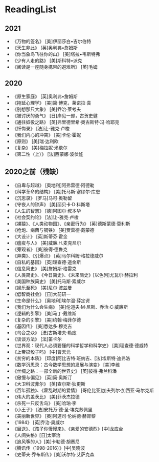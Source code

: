 # ReadingList

## 2021

* 《万物的签名》 [美]伊丽莎白•吉尔伯特
* 《天生非此》 [英]奥利弗•詹姆斯
* 《你当象鸟飞往你的山》 [美]塔拉•韦斯特弗
* 《少有人走的路》 [美]斯科特•派克
* 《阅读是一座随身携带的避难所》 [英]毛姆

## 2020

* 《原生家庭》 [英]奥利弗•詹姆斯
* 《拖延心理学》 [美]简·博克，莱诺拉·袁
* 《别想那只大象》 [美]乔治·莱考夫
* 《被讨厌的勇气》 [日]岸见一郎，古贺史健
* 《通往奴役之路》 [英]弗里德里希·奥古斯特·冯·哈耶克
* 《忏悔录》 [法]让-雅克·卢梭
* 《我们内心的冲突》 [美]卡伦·霍妮
* 《原则》 [美]瑞·达利欧
* 《复杂》 [美]梅拉妮·米歇尔
* 《第二性（上）》 [法]西蒙娜·波伏娃

## 2020之前（残缺）

* 《自卑与超越》 [奥地利]阿弗雷德·阿德勒
* 《科学革命的结构》 [美]托马斯·塞缪尔·库恩
* 《沉思录》 [罗马]马可·奥勒留
* 《守夜人的钟声》 [美]丽贝卡·D·科斯塔
* 《人生的智慧》 [德]阿图尔·叔本华
* 《社会契约论》 [法]让-雅克·卢梭
* 《裸猿》、《人类动物园》、《亲密行为》 [英]德斯蒙德·莫利斯
* 《枪炮、病菌与钢铁》 [美]贾雷德·戴蒙德
* 《大设计》 [英]斯蒂芬·霍金
* 《瘟疫与人》 [美]威廉.H.麦克尼尔
* 《旁观者》 [美]彼得·德鲁克
* 《异类》、《引爆点》 [英]马尔科姆·格拉德威尔
* 《自私的基因》 [英]理查德·道金斯
* 《信息简史》 [美]詹姆斯·格雷克
* 《人类简史》、《今日简史》、《未来简史》[以色列]尤瓦尔·赫拉利
* 《美国种族简史》 [美]托马斯·索威尔
* 《娱乐至死》 [美]尼尔·波兹曼
* 《低智商社会》 [日]大前研一
* 《生命是什么》 [奥地利]埃尔温·薛定谔
* 《我们为什么会生病》 [美]伦道夫·M·尼斯、乔治·C·威廉斯
* 《逻辑的引擎》 [美]马丁·戴维斯
* 《复杂的引擎》 [美]约翰·梅菲尔德
* 《基因传》 [美]悉达多·穆克吉
* 《乌合之众》 [法]古斯塔夫·勒庞
* 《谈谈方法》 [法]笛卡尔
* 《世界观：现代人必须要懂的科学哲学和科学史》 [美]理查德·德威特
* 《上帝掷骰子吗》 [中]曹天元
* 《贫穷的本质》 [印度]阿比吉特·班纳吉、[法]埃斯特·迪弗洛
* 《数学沉思录：古今数学思想的发展与演变》 [美]李维
* 《丝绸之路：一部全新的世界史》 [英]彼得·弗兰科潘
* 《傲慢与偏见》 [英]简·奥斯汀
* 《大卫科波菲尔》 [英]查尔斯·狄更斯
* 《百年孤独》、《霍乱时期的爱情》 [哥伦比亚]加夫列尔·加西亚·马尔克斯
* 《伟大的盖茨比》 [美]菲茨杰拉德
* 《杀死一只反舌鸟》 [美]哈珀·李
* 《小王子》 [法]安托万·德·圣·埃克苏佩里
* 《美丽新世界》 [英]阿道司·伦纳德·赫胥黎
* 《1984》 [英]乔治·奥威尔
* 《目送》、《孩子你慢慢来》、《亲爱的安德烈》[中]龙应台
* 《人间失格》[日]太宰治
* 《追风筝的人》[美]卡勒德·胡赛尼
* 《腾讯传（1998-2016）》[中]吴晓波
* 《史蒂夫·乔布斯传》[美]沃尔特·艾萨克森
